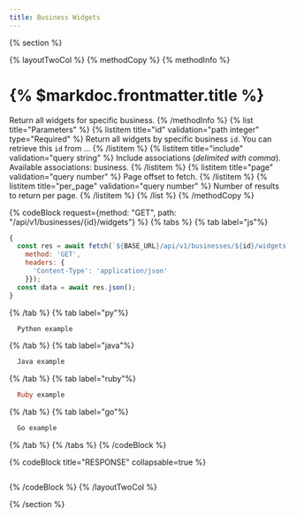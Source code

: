 ```yaml
---
title: Business Widgets
---
```

{% section %}

{% layoutTwoCol %}
{% methodCopy %}
{% methodInfo %}
  # {% $markdoc.frontmatter.title %}
  Return all widgets for specific business.
{% /methodInfo %}
{% list title="Parameters" %}
  {% listitem title="id" validation="path integer" type="Required" %}
  Return all widgets by specific business `id`. You can retrieve this `id` from ...
  {% /listitem %}
  {% listitem title="include" validation="query string" %}
  Include associations (*delimited with comma*). Available associations: business.
  {% /listitem %}
  {% listitem title="page" validation="query number" %}
  Page offset to fetch.
  {% /listitem %}
  {% listitem title="per_page" validation="query number" %}
  Number of results to return per page.
  {% /listitem %}
{% /list %}
{% /methodCopy %}

{% codeBlock request={method: "GET", path: "/api/v1/businesses/{id}/widgets"} %}
{% tabs %}
  {% tab label="js"%}
  ```js
  {
    const res = await fetch(`${BASE_URL}/api/v1/businesses/${id}/widgets`, {
      method: 'GET',
      headers: {
        'Content-Type': 'application/json'
      }});
    const data = await res.json();
  }
  ```
  {% /tab %}
  {% tab label="py"%}
  ```py
    Python example
  ```
  {% /tab %}
  {% tab label="java"%}
  ```java
    Java example
  ```
  {% /tab %}
  {% tab label="ruby"%}
  ```ruby
    Ruby example
  ```
  {% /tab %}
  {% tab label="go"%}
  ```go
    Go example
  ```
  {% /tab %}
{% /tabs %}
{% /codeBlock %}

{% codeBlock title="RESPONSE" collapsable=true %}
  ```json
  ```
{% /codeBlock %}
{% /layoutTwoCol %}

{% /section %}
